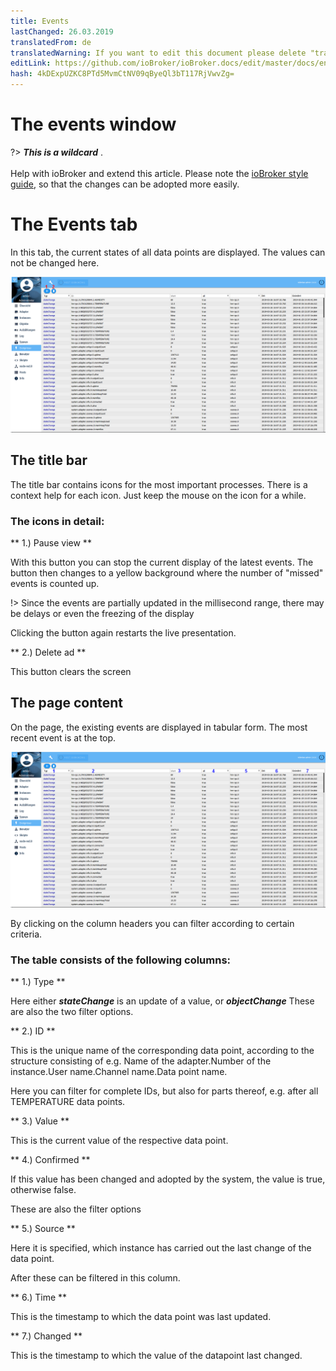 ```yaml
---
title: Events
lastChanged: 26.03.2019
translatedFrom: de
translatedWarning: If you want to edit this document please delete "translatedFrom" field, elsewise this document will be translated automatically again
editLink: https://github.com/ioBroker/ioBroker.docs/edit/master/docs/en/admin/events.md
hash: 4kDExpUZKC8PTd5MvmCtNV09qByeQl3bT117RjVwvZg=
---
```

# The events window
?> ***This is a wildcard*** . <br><br> Help with ioBroker and extend this article. Please note the [ioBroker style guide](community/styleguidedoc), so that the changes can be adopted more easily.

# The Events tab
In this tab, the current states of all data points are displayed.
The values can not be changed here.

![The event page](../../de/admin/media/ADMIN_Ereignisse_numbers.png)

## The title bar
The title bar contains icons for the most important processes. There is a context help for each icon. Just keep the mouse on the icon for a while.

### The icons in detail:
** 1.) Pause view **

With this button you can stop the current display of the latest events. The button then changes to a yellow background where the number of "missed" events is counted up.

!> Since the events are partially updated in the millisecond range, there may be delays or even the freezing of the display

Clicking the button again restarts the live presentation.

** 2.) Delete ad **

This button clears the screen

## The page content
On the page, the existing events are displayed in tabular form. The most recent event is at the top.

![The event page](../../de/admin/media/ADMIN_Ereignisse_numbers02.png)

By clicking on the column headers you can filter according to certain criteria.

### The table consists of the following columns:
** 1.) Type **

Here either ***stateChange*** is an update of a value, or ***objectChange*** These are also the two filter options.

** 2.) ID **

This is the unique name of the corresponding data point, according to the structure consisting of e.g. Name of the adapter.Number of the instance.User name.Channel name.Data point name.

Here you can filter for complete IDs, but also for parts thereof, e.g. after all TEMPERATURE data points.

** 3.) Value **

This is the current value of the respective data point.

** 4.) Confirmed **

If this value has been changed and adopted by the system, the value is true, otherwise false.

These are also the filter options

** 5.) Source **

Here it is specified, which instance has carried out the last change of the data point.

After these can be filtered in this column.

** 6.) Time **

This is the timestamp to which the data point was last updated.

** 7.) Changed **

This is the timestamp to which the value of the datapoint last changed.